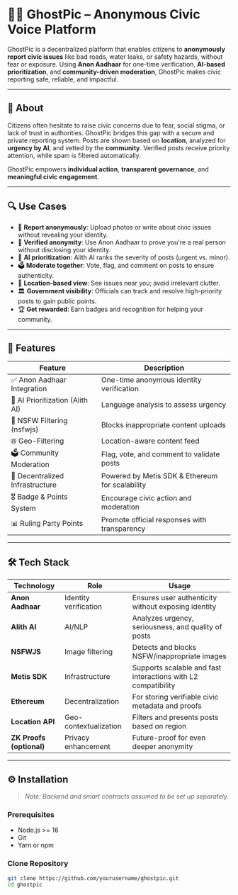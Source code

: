 # 🕵️‍♂️ GhostPic – Anonymous Civic Voice Platform

GhostPic is a decentralized platform that enables citizens to **anonymously report civic issues** like bad roads, water leaks, or safety hazards, without fear or exposure. Using **Anon Aadhaar** for one-time verification, **AI-based prioritization**, and **community-driven moderation**, GhostPic makes civic reporting safe, reliable, and impactful.

---

## 📖 About

Citizens often hesitate to raise civic concerns due to fear, social stigma, or lack of trust in authorities. GhostPic bridges this gap with a secure and private reporting system. Posts are shown based on **location**, analyzed for **urgency by AI**, and vetted by the **community**. Verified posts receive priority attention, while spam is filtered automatically.

GhostPic empowers **individual action**, **transparent governance**, and **meaningful civic engagement**.

---

## 🔍 Use Cases

- 📸 **Report anonymously**: Upload photos or write about civic issues without revealing your identity.
- 🔐 **Verified anonymity**: Use Anon Aadhaar to prove you're a real person without disclosing your identity.
- 🧠 **AI prioritization**: Alith AI ranks the severity of posts (urgent vs. minor).
- 🗳️ **Moderate together**: Vote, flag, and comment on posts to ensure authenticity.
- 📍 **Location-based view**: See issues near you; avoid irrelevant clutter.
- 🏛️ **Government visibility**: Officials can track and resolve high-priority posts to gain public points.
- 🏆 **Get rewarded**: Earn badges and recognition for helping your community.

---

## 🚀 Features

| Feature | Description |
|--------|-------------|
| ✅ Anon Aadhaar Integration | One-time anonymous identity verification |
| 🧠 AI Prioritization (Alith AI) | Language analysis to assess urgency |
| 📸 NSFW Filtering (nsfwjs) | Blocks inappropriate content uploads |
| 🌐 Geo-Filtering | Location-aware content feed |
| 🗳️ Community Moderation | Flag, vote, and comment to validate posts |
| 🧱 Decentralized Infrastructure | Powered by Metis SDK & Ethereum for scalability |
| 🎖️ Badge & Points System | Encourage civic action and moderation |
| 📊 Ruling Party Points | Promote official responses with transparency |

---

## 🛠️ Tech Stack

| Technology | Role | Usage |
|------------|------|-------|
| **Anon Aadhaar** | Identity verification | Ensures user authenticity without exposing identity |
| **Alith AI** | AI/NLP | Analyzes urgency, seriousness, and quality of posts |
| **NSFWJS** | Image filtering | Detects and blocks NSFW/inappropriate images |
| **Metis SDK** | Infrastructure | Supports scalable and fast interactions with L2 compatibility |
| **Ethereum** | Decentralization | For storing verifiable civic metadata and proofs |
| **Location API** | Geo-contextualization | Filters and presents posts based on region |
| **ZK Proofs (optional)** | Privacy enhancement | Future-proof for even deeper anonymity |

---

## ⚙️ Installation

> _Note: Backend and smart contracts assumed to be set up separately._

### Prerequisites
- Node.js >= 16
- Git
- Yarn or npm

### Clone Repository

```bash
git clone https://github.com/yourusername/ghostpic.git
cd ghostpic